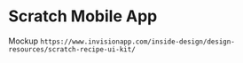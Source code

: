 # Scratch Mobile App
Mockup `https://www.invisionapp.com/inside-design/design-resources/scratch-recipe-ui-kit/`

